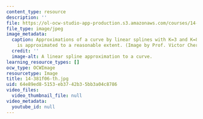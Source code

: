 ```yaml
---
content_type: resource
description: ''
file: https://ol-ocw-studio-app-production.s3.amazonaws.com/courses/14-381-statistical-method-in-economics-fall-2006/64e89ed85153eb3742b35bb3a04c8786_14-381f06-th.jpg
file_type: image/jpeg
image_metadata:
  caption: Approximations of a curve by linear splines with K=3 and K=8. The curve
    is approximated to a reasonable extent. (Image by Prof. Victor Chernozhukov.)
  credit: ''
  image-alt: A linear spline approximation to a curve.
learning_resource_types: []
ocw_type: OCWImage
resourcetype: Image
title: 14-381f06-th.jpg
uid: 64e89ed8-5153-eb37-42b3-5bb3a04c8786
video_files:
  video_thumbnail_file: null
video_metadata:
  youtube_id: null
---
```

